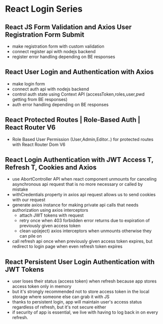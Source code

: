 # React Login Series

## React JS Form Validation and Axios User Registration Form Submit

- make registration form with custom validation
- connect register api with nodejs backend
- register error handling depending on BE responses

## React User Login and Authentication with Axios

- make login form
- connect auth api with nodejs backend
- control auth state using Context API (accessToken,roles,user,pwd getting from BE responses)
- auth error handling depending on BE responses

## React Protected Routes | Role-Based Auth | React Router V6

- Role Based User Permission (User,Admin,Editor..) for protected routes with React Router Dom V6

## React Login Authentication with JWT Access T, Refresh T, Cookies and Axios

- use AbortController API when react component unmounts for canceling asynchronous api request that is no more necessary or called by mistake
- withCredentials property in axios api request allows us to send cookies with our request
- generate axios instance for making private api calls that needs authorization using axios interceptors
  - attach JWT tokens with request
  - retry once when 403 forbidden error returns due to expiration of previously given access token
  - clean up(eject) axios interceptors when unmounts otherwise they can pile on
- call refresh api once when previously given access token expires, but redirect to login page when even refresh token expires

## React Persistent User Login Authentication with JWT Tokens

- user loses their status (access token) when refresh because app stores access token only in memory
- but it's strongly recommended not to store access token in the local storage where someone else can grab it with JS
- thanks to persistent login, app will maintain user's access status regardless of refresh, but it's not secure either
- if security of app is essential, we live with having to log back in on every refresh.
